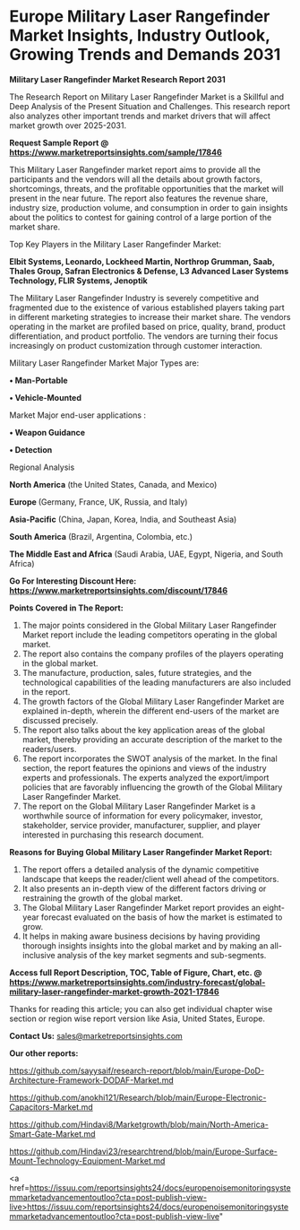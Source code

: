  # Europe Military Laser Rangefinder Market Insights, Industry Outlook, Growing Trends and Demands 2031

<strong>Military Laser Rangefinder Market Research Report 2031</strong>

The Research Report on Military Laser Rangefinder Market is a Skillful and Deep Analysis of the Present Situation and Challenges. This research report also analyzes other important trends and market drivers that will affect market growth over 2025-2031.

<strong>Request Sample Report @ <a href=https://www.marketreportsinsights.com/sample/17846>https://www.marketreportsinsights.com/sample/17846</a></strong>

This Military Laser Rangefinder market report aims to provide all the participants and the vendors will all the details about growth factors, shortcomings, threats, and the profitable opportunities that the market will present in the near future. The report also features the revenue share, industry size, production volume, and consumption in order to gain insights about the politics to contest for gaining control of a large portion of the market share.

Top Key Players in the Military Laser Rangefinder Market:

<strong>Elbit Systems, Leonardo, Lockheed Martin, Northrop Grumman, Saab, Thales Group, Safran Electronics & Defense, L3 Advanced Laser Systems Technology, FLIR Systems, Jenoptik</strong>

The Military Laser Rangefinder Industry is severely competitive and fragmented due to the existence of various established players taking part in different marketing strategies to increase their market share. The vendors operating in the market are profiled based on price, quality, brand, product differentiation, and product portfolio. The vendors are turning their focus increasingly on product customization through customer interaction.

Military Laser Rangefinder Market Major Types are:

<strong>• Man-Portable

• Vehicle-Mounted</strong>

Market Major end-user applications :

<strong>• Weapon Guidance

• Detection</strong>

Regional Analysis

</u><strong><b>North America</b></strong> (the United States, Canada, and Mexico)

<strong><b>Europe </b></strong>(Germany, France, UK, Russia, and Italy)

<strong><b>Asia-Pacific</b></strong> (China, Japan, Korea, India, and Southeast Asia)

<strong><b>South America</b></strong> (Brazil, Argentina, Colombia, etc.)

<strong><b>The Middle East and Africa</b></strong> (Saudi Arabia, UAE, Egypt, Nigeria, and South Africa)

<strong>Go For Interesting Discount Here: <a href=https://www.marketreportsinsights.com/discount/17846>https://www.marketreportsinsights.com/discount/17846</a></strong>

<strong>Points Covered in The Report:</strong>
<ol>
  <li>The major points considered in the Global Military Laser Rangefinder Market report include the leading competitors operating in the global market.</li>
  <li>The report also contains the company profiles of the players operating in the global market.</li>
  <li>The manufacture, production, sales, future strategies, and the technological capabilities of the leading manufacturers are also included in the report.</li>
  <li>The growth factors of the Global Military Laser Rangefinder Market are explained in-depth, wherein the different end-users of the market are discussed precisely.</li>
  <li>The report also talks about the key application areas of the global market, thereby providing an accurate description of the market to the readers/users.</li>
  <li>The report incorporates the SWOT analysis of the market. In the final section, the report features the opinions and views of the industry experts and professionals. The experts analyzed the export/import policies that are favorably influencing the growth of the Global Military Laser Rangefinder Market.</li>
  <li>The report on the Global Military Laser Rangefinder Market is a worthwhile source of information for every policymaker, investor, stakeholder, service provider, manufacturer, supplier, and player interested in purchasing this research document.</li>
</ol>
<strong>Reasons for Buying Global Military Laser Rangefinder Market Report:</strong>

<ol>
  <li>The report offers a detailed analysis of the dynamic competitive landscape that keeps the reader/client well ahead of the competitors.</li>
  <li>It also presents an in-depth view of the different factors driving or restraining the growth of the global market.</li>
  <li>The Global Military Laser Rangefinder Market report provides an eight-year forecast evaluated on the basis of how the market is estimated to grow.</li>
  <li>It helps in making aware business decisions by having providing thorough insights insights into the global market and by making an all-inclusive analysis of the key market segments and sub-segments.</li>
</ol>
<strong>Access full Report Description, TOC, Table of Figure, Chart, etc. @ <a href=https://www.marketreportsinsights.com/industry-forecast/global-military-laser-rangefinder-market-growth-2021-17846>https://www.marketreportsinsights.com/industry-forecast/global-military-laser-rangefinder-market-growth-2021-17846</a></strong>


Thanks for reading this article; you can also get individual chapter wise section or region wise report version like Asia, United States, Europe.

<strong>Contact Us:</strong>
sales@marketreportsinsights.com

<strong>Our other reports:</strong>

<a href=https://github.com/sayysaif/research-report/blob/main/Europe-DoD-Architecture-Framework-DODAF-Market.md>https://github.com/sayysaif/research-report/blob/main/Europe-DoD-Architecture-Framework-DODAF-Market.md</a>

<a href=https://github.com/anokhi121/Research/blob/main/Europe-Electronic-Capacitors-Market.md>https://github.com/anokhi121/Research/blob/main/Europe-Electronic-Capacitors-Market.md</a>

<a href=https://github.com/Hindavi8/Marketgrowth/blob/main/North-America-Smart-Gate-Market.md>https://github.com/Hindavi8/Marketgrowth/blob/main/North-America-Smart-Gate-Market.md</a>

<a href=https://github.com/Hindavi23/researchtrend/blob/main/Europe-Surface-Mount-Technology-Equipment-Market.md>https://github.com/Hindavi23/researchtrend/blob/main/Europe-Surface-Mount-Technology-Equipment-Market.md</a>

<a href=https://issuu.com/reportsinsights24/docs/europenoisemonitoringsystemmarketadvancementoutloo?cta=post-publish-view-live>https://issuu.com/reportsinsights24/docs/europenoisemonitoringsystemmarketadvancementoutloo?cta=post-publish-view-live</a>"
